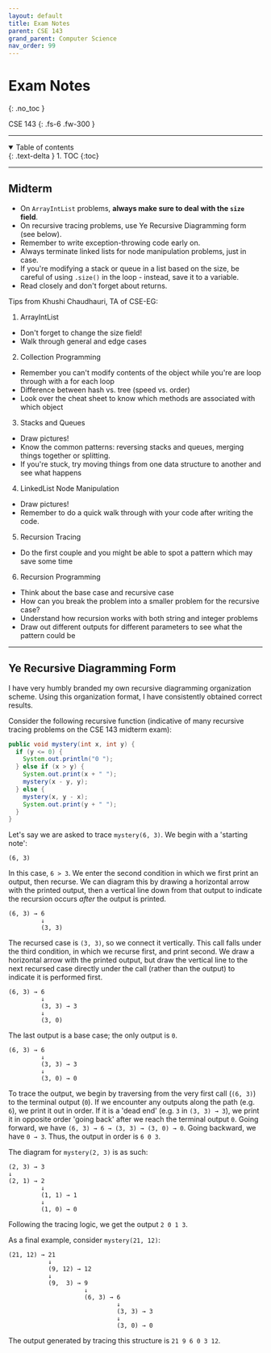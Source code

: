 ```yaml
---
layout: default
title: Exam Notes
parent: CSE 143
grand_parent: Computer Science
nav_order: 99
---
```


# Exam Notes
{: .no_toc }

CSE 143
{: .fs-6 .fw-300 }

---

<details open markdown="block">
  <summary>
    Table of contents
  </summary>
  {: .text-delta }
1. TOC
{:toc}
</details>

---


## Midterm
- On `ArrayIntList` problems, **always make sure to deal with the `size` field**.
- On recursive tracing problems, use Ye Recursive Diagramming form (see below).
- Remember to write exception-throwing code early on. 
- Always terminate linked lists for node manipulation problems, just in case.
- If you're modifying a stack or queue in a list based on the size, be careful of using `.size()` in the loop - instead, save it to a variable.
- Read closely and don't forget about returns.

Tips from Khushi Chaudhauri, TA of CSE-EG:

1. ArrayIntList
  - Don't forget to change the size field!
  - Walk through general and edge cases
2. Collection Programming
  - Remember you can't modify contents of the object while you're are loop through with a for each loop
  - Difference between hash vs. tree (speed vs. order)
  - Look over the cheat sheet to know which methods are associated with which object
3. Stacks and Queues
  - Draw pictures!
  - Know the common patterns: reversing stacks and queues, merging things together or splitting. 
  - If you're stuck, try moving things from one data structure to another and see what happens
4. LinkedList Node Manipulation
  - Draw pictures!
  - Remember to do a quick walk through with your code after writing the code.
5. Recursion Tracing
  - Do the first couple and you might be able to spot a pattern which may save some time
6. Recursion Programming
  - Think about the base case and recursive case
  - How can you break the problem into a smaller problem for the recursive case?
  - Understand how recursion works with both string and integer problems
  - Draw out different outputs for different parameters to see what the pattern could be

---

## Ye Recursive Diagramming Form
I have very humbly branded my own recursive diagramming organization scheme. Using this organization format, I have consistently obtained correct results.

Consider the following recursive function (indicative of many recursive tracing problems on the CSE 143 midterm exam):
```java
public void mystery(int x, int y) {
  if (y <= 0) {
    System.out.println("0 ");
  } else if (x > y) {
    System.out.print(x + " ");
    mystery(x - y, y);
  } else {
    mystery(x, y - x);
    System.out.print(y + " ");
  }
}
```

Let's say we are asked to trace `mystery(6, 3)`. We begin with a 'starting note':
```
(6, 3)
```

In this case, `6 > 3`. We enter the second condition in which we first print an output, then recurse. We can diagram this by drawing a horizontal arrow with the printed output, then a vertical line down from that output to indicate the recursion occurs *after* the output is printed.
```
(6, 3) → 6
         ↓
         (3, 3)
```
The recursed case is `(3, 3)`, so we connect it vertically. This call falls under the third condition, in which we recurse first, and print second. We draw a horizontal arrow with the printed output, but draw the vertical line to the next recursed case directly under the call (rather than the output) to indicate it is performed first.
```
(6, 3) → 6
         ↓
         (3, 3) → 3
         ↓
         (3, 0)
```
The last output is a base case; the only output is `0`.
```
(6, 3) → 6
         ↓
         (3, 3) → 3
         ↓
         (3, 0) → 0
```
To trace the output, we begin by traversing from the very first call (`(6, 3)`) to the terminal output (`0`). If we encounter any outputs along the path (e.g. `6`), we print it out in order. If it is a 'dead end' (e.g. `3` in `(3, 3) → 3`), we print it in opposite order 'going back' after we reach the terminal output `0`. Going forward, we have `(6, 3) → 6 → (3, 3) → (3, 0) → 0`. Going backward, we have `0 → 3`. Thus, the output in order is `6 0 3`.

The diagram for `mystery(2, 3)` is as such:
```
(2, 3) → 3
↓
(2, 1) → 2
         ↓
         (1, 1) → 1
         ↓
         (1, 0) → 0
```
Following the tracing logic, we get the output `2 0 1 3`.

As a final example, consider `mystery(21, 12)`:
```
(21, 12) → 21
           ↓
           (9, 12) → 12
           ↓
           (9,  3) → 9
                     ↓
                     (6, 3) → 6
                              ↓
                              (3, 3) → 3
                              ↓
                              (3, 0) → 0
```
The output generated by tracing this structure is `21 9 6 0 3 12`.


